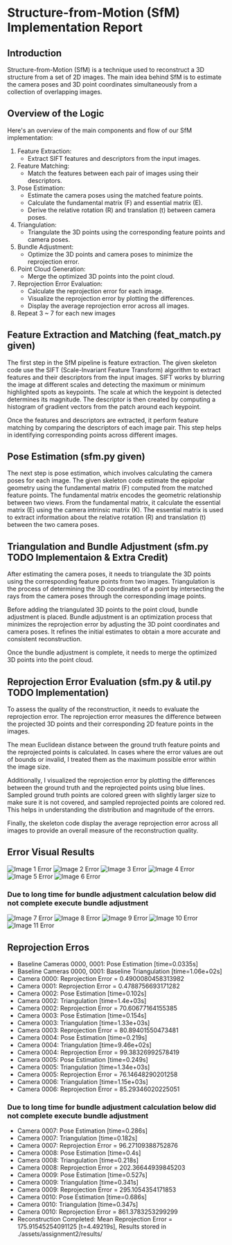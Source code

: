 # Structure-from-Motion (SfM) Implementation Report

## Introduction

Structure-from-Motion (SfM) is a technique used to reconstruct a 3D structure from a set of 2D images. The main idea behind SfM is to estimate the camera poses and 3D point coordinates simultaneously from a collection of overlapping images.

## Overview of the Logic

Here's an overview of the main components and flow of our SfM implementation:

1. Feature Extraction:
    * Extract SIFT features and descriptors from the input images.
2. Feature Matching:
    * Match the features between each pair of images using their descriptors.
3. Pose Estimation:
    * Estimate the camera poses using the matched feature points.
    * Calculate the fundamental matrix (F) and essential matrix (E).
    * Derive the relative rotation (R) and translation (t) between camera poses.
4. Triangulation:
    * Triangulate the 3D points using the corresponding feature points and camera poses.
5. Bundle Adjustment:
    * Optimize the 3D points and camera poses to minimize the reprojection error.
6. Point Cloud Generation:
    * Merge the optimized 3D points into the point cloud.
7. Reprojection Error Evaluation:
    * Calculate the reprojection error for each image.
    * Visualize the reprojection error by plotting the differences.
    * Display the average reprojection error across all images.
8. Repeat 3 ~ 7 for each new images

## Feature Extraction and Matching (feat_match.py given)

The first step in the SfM pipeline is feature extraction. The given skeleton code use the SIFT (Scale-Invariant Feature Transform) algorithm to extract features and their descriptors from the input images. SIFT works by blurring the image at different scales and detecting the maximum or minimum highlighted spots as keypoints. The scale at which the keypoint is detected determines its magnitude. The descriptor is then created by computing a histogram of gradient vectors from the patch around each keypoint.

Once the features and descriptors are extracted, it perform feature matching by comparing the descriptors of each image pair. This step helps in identifying corresponding points across different images.

## Pose Estimation (sfm.py given)

The next step is pose estimation, which involves calculating the camera poses for each image. The given skeleton code estimate the epipolar geometry using the fundamental matrix (F) computed from the matched feature points. The fundamental matrix encodes the geometric relationship between two views. From the fundamental matrix, it calculate the essential matrix (E) using the camera intrinsic matrix (K). The essential matrix is used to extract information about the relative rotation (R) and translation (t) between the two camera poses.

## Triangulation and Bundle Adjustment (sfm.py TODO Implementaion & Extra Credit)

After estimating the camera poses, it needs to triangulate the 3D points using the corresponding feature points from two images. Triangulation is the process of determining the 3D coordinates of a point by intersecting the rays from the camera poses through the corresponding image points.

Before adding the triangulated 3D points to the point cloud, bundle adjustment is placed. Bundle adjustment is an optimization process that minimizes the reprojection error by adjusting the 3D point coordinates and camera poses. It refines the initial estimates to obtain a more accurate and consistent reconstruction.

Once the bundle adjustment is complete, it needs to merge the optimized 3D points into the point cloud.

## Reprojection Error Evaluation (sfm.py & util.py TODO Implementation)

To assess the quality of the reconstruction, it needs to evaluate the reprojection error. The reprojection error measures the difference between the projected 3D points and their corresponding 2D feature points in the images.

The mean Euclidean distance between the ground truth feature points and the reprojected points is calculated. In cases where the error values are out of bounds or invalid, I treated them as the maximum possible error within the image size.

Additionally, I visualized the reprojection error by plotting the differences between the ground truth and the reprojected points using blue lines. Sampled ground truth points are colored green with slightly larger size to make sure it is not covered, and sampled reprojected points are colored red. This helps in understanding the distribution and magnitude of the errors.

Finally, the skeleton code display the average reprojection error across all images to provide an overall measure of the reconstruction quality.

## Error Visual Results
![Image 1 Error](assets/assignment2/results/fountain-P11/errors/0000.png)
![Image 2 Error](assets/assignment2/results/fountain-P11/errors/0001.png)
![Image 3 Error](assets/assignment2/results/fountain-P11/errors/0002.png)
![Image 4 Error](assets/assignment2/results/fountain-P11/errors/0003.png)
![Image 5 Error](assets/assignment2/results/fountain-P11/errors/0004.png)
![Image 6 Error](assets/assignment2/results/fountain-P11/errors/0005.png)

### Due to long time for bundle adjustment calculation below did not complete execute bundle adjustment

![Image 7 Error](assets/assignment2/results/fountain-P11/errors/0006.png)
![Image 8 Error](assets/assignment2/results/fountain-P11/errors/0007.png)
![Image 9 Error](assets/assignment2/results/fountain-P11/errors/0008.png)
![Image 10 Error](assets/assignment2/results/fountain-P11/errors/0009.png)
![Image 11 Error](assets/assignment2/results/fountain-P11/errors/0010.png)


## Reprojection Erros

* Baseline Cameras 0000, 0001: Pose Estimation [time=0.0335s]
* Baseline Cameras 0000, 0001: Baseline Triangulation [time=1.06e+02s]
* Camera 0000: Reprojection Error = 0.4900080458313982
* Camera 0001: Reprojection Error = 0.4788756693171282
* Camera 0002: Pose Estimation [time=0.102s]
* Camera 0002: Triangulation [time=1.4e+03s]
* Camera 0002: Reprojection Error = 70.60677164155385
* Camera 0003: Pose Estimation [time=0.154s]
* Camera 0003: Triangulation [time=1.33e+03s]
* Camera 0003: Reprojection Error = 80.89401550473481
* Camera 0004: Pose Estimation [time=0.219s]
* Camera 0004: Triangulation [time=9.46e+02s]
* Camera 0004: Reprojection Error = 99.38326992578419
* Camera 0005: Pose Estimation [time=0.249s]
* Camera 0005: Triangulation [time=1.34e+03s]
* Camera 0005: Reprojection Error = 76.14648290201258
* Camera 0006: Triangulation [time=1.15e+03s]
* Camera 0006: Reprojection Error = 85.29346020225051

### Due to long time for bundle adjustment calculation below did not complete execute bundle adjustment

* Camera 0007: Pose Estimation [time=0.286s]
* Camera 0007: Triangulation [time=0.182s]
* Camera 0007: Reprojection Error = 96.27109388752876
* Camera 0008: Pose Estimation [time=0.4s]
* Camera 0008: Triangulation [time=0.218s]
* Camera 0008: Reprojection Error = 202.36644939845203
* Camera 0009: Pose Estimation [time=0.527s]
* Camera 0009: Triangulation [time=0.341s]
* Camera 0009: Reprojection Error = 295.1054354171853
* Camera 0010: Pose Estimation [time=0.686s]
* Camera 0010: Triangulation [time=0.347s]
* Camera 0010: Reprojection Error = 861.3783253299299
* Reconstruction Completed: Mean Reprojection Error = 175.91545254091125 [t=4.49219s], Results stored in ./assets/assignment2/results/